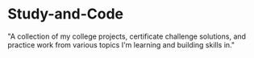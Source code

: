 # Study-and-Code
"A collection of my college projects, certificate challenge solutions, and practice work from various topics I'm learning and building skills in."

